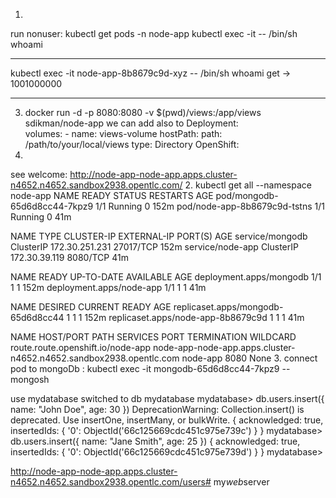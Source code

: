
1.
 run nonuser:
kubectl get pods -n node-app 
kubectl exec -it <node-app-pod-name> -- /bin/sh
whoami

***************
kubectl exec -it node-app-8b8679c9d-xyz -- /bin/sh
whoami
get -> 1001000000
****************

3. docker run -d -p 8080:8080 -v $(pwd)/views:/app/views sdikman/node-app
    we can add also to Deployment:      
        volumes:
        - name: views-volume
          hostPath:
            path: /path/to/your/local/views
            type: Directory
OpenShift:
1.
see welcome:
http://node-app-node-app.apps.cluster-n4652.n4652.sandbox2938.opentlc.com/
2. 
kubectl get all --namespace  node-app
NAME                           READY   STATUS    RESTARTS   AGE
pod/mongodb-65d6d8cc44-7kpz9   1/1     Running   0          152m
pod/node-app-8b8679c9d-tstns   1/1     Running   0          41m

NAME               TYPE        CLUSTER-IP       EXTERNAL-IP   PORT(S)     AGE
service/mongodb    ClusterIP   172.30.251.231   <none>        27017/TCP   152m
service/node-app   ClusterIP   172.30.39.119    <none>        8080/TCP    41m

NAME                       READY   UP-TO-DATE   AVAILABLE   AGE
deployment.apps/mongodb    1/1     1            1           152m
deployment.apps/node-app   1/1     1            1           41m

NAME                                 DESIRED   CURRENT   READY   AGE
replicaset.apps/mongodb-65d6d8cc44   1         1         1       152m
replicaset.apps/node-app-8b8679c9d   1         1         1       41m

NAME                                HOST/PORT                                                            PATH   SERVICES   PORT   TERMINATION   WILDCARD
route.route.openshift.io/node-app   node-app-node-app.apps.cluster-n4652.n4652.sandbox2938.opentlc.com          node-app   8080                 None
3. connect pod to mongoDb :
 kubectl exec -it mongodb-65d6d8cc44-7kpz9 -- mongosh

 use mydatabase
switched to db mydatabase
mydatabase> db.users.insert({ name: "John Doe", age: 30 })
DeprecationWarning: Collection.insert() is deprecated. Use insertOne, insertMany, or bulkWrite.
{
  acknowledged: true,
  insertedIds: { '0': ObjectId('66c125669cdc451c975e739c') }
}
mydatabase> db.users.insert({ name: "Jane Smith", age: 25 })
{
  acknowledged: true,
  insertedIds: { '0': ObjectId('66c125669cdc451c975e739d') }
}
mydatabase>


http://node-app-node-app.apps.cluster-n4652.n4652.sandbox2938.opentlc.com/users#   m y _ w e b _ s e r v e r  
 